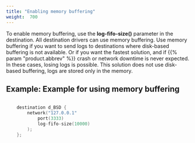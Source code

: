 ```yaml
---
title: "Enabling memory buffering"
weight:  700
---
```

<!-- DISCLAIMER: This file is based on the syslog-ng Open Source Edition documentation https://github.com/balabit/syslog-ng-ose-guides/commit/2f4a52ee61d1ea9ad27cb4f3168b95408fddfdf2 and is used under the terms of The syslog-ng Open Source Edition Documentation License. The file has been modified by Axoflow. -->

To enable memory buffering, use the **log-fifo-size()** parameter in the destination. All destination drivers can use memory buffering. Use memory buffering if you want to send logs to destinations where disk-based buffering is not available. Or if you want the fastest solution, and if {{% param "product.abbrev" %}} crash or network downtime is never expected. In these cases, losing logs is possible. This solution does not use disk-based buffering, logs are stored only in the memory.


## Example: Example for using memory buffering

```c

    destination d_BSD {
        network("127.0.0.1"
            port(3333)
            log-fifo-size(10000)
        );
    };

```

